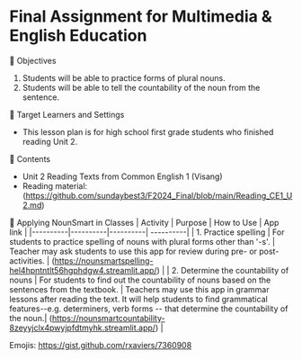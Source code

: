 # Final Assignment for Multimedia & English Education

🌲 Objectives
   1. Students will be able to practice forms of plural nouns.
   2. Students will be able to tell the countability of the noun from the sentence.

🌲 Target Learners and Settings
  - This lesson plan is for high school first grade students who finished reading Unit 2.

🌲 Contents
  - Unit 2 Reading Texts from Common English 1 (Visang)
  - Reading material: (https://github.com/sundaybest3/F2024_Final/blob/main/Reading_CE1_U2.md)

   
🌲 Applying NounSmart in Classes
| Activity | Purpose | How to Use | App link | 
|----------|----------|----------| ----------|
| 1. Practice spelling    | For students to practice spelling of nouns with plural forms other than '-s'. | Teacher may ask students to use this app for review during pre- or post- activities. | (https://nounsmartspelling-hel4hpntntlt56hgphdgw4.streamlit.app/) |
| 2. Determine the countability of nouns | For students to find out the countability of nouns based on the sentences from the textbook.   | Teachers may use this app in grammar lessons after reading the text. It will help students to find grammatical features--e.g. determiners, verb forms -- that determine the countability of the noun.| (https://nounsmartcountability-8zeyyjclx4pwyjpfdtmyhk.streamlit.app/)        |
   















Emojis: https://gist.github.com/rxaviers/7360908
